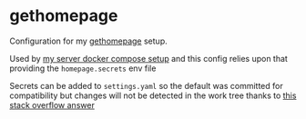 # gethomepage

Configuration for my [gethomepage](http://gethomepage.dev) setup.

Used by [my server docker compose setup](https://github.com/jakestanley/docker/tree/e3442ecc5edb55d98b52e2bdb854dc98d21e2641/arch_x86/qbittorrent) and this config relies upon that providing the `homepage.secrets` env file

Secrets can be added to `settings.yaml` so the default was committed for compatibility but changes will not be detected in the work tree thanks to [this stack overflow answer](https://stackoverflow.com/a/39776107)
